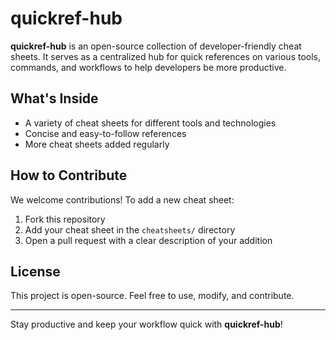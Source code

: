 # quickref-hub

**quickref-hub** is an open-source collection of developer-friendly cheat sheets. It serves as a centralized hub for quick references on various tools, commands, and workflows to help developers be more productive.

## What's Inside

- A variety of cheat sheets for different tools and technologies
- Concise and easy-to-follow references
- More cheat sheets added regularly

## How to Contribute

We welcome contributions! To add a new cheat sheet:
1. Fork this repository
2. Add your cheat sheet in the `cheatsheets/` directory
3. Open a pull request with a clear description of your addition

## License

This project is open-source. Feel free to use, modify, and contribute.

---

Stay productive and keep your workflow quick with **quickref-hub**!
